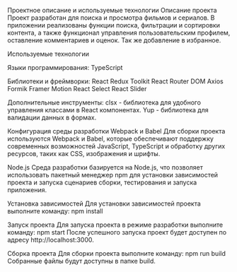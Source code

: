 Проектное описание и используемые технологии
Описание проекта
Проект разработан для поиска и просмотра фильмов и сериалов.
В приложении реализованы функции поиска, фильтрации и сортировки контента, а также функционал управления пользовательским профилем, оставление комментариев и оценок. Так же добавление в избранное.

Используемые технологии

Языки программирования:
TypeScript

Библиотеки и фреймворки:
React
Redux Toolkit
React Router DOM
Axios
Formik
Framer Motion
React Select
React Slider

Дополнительные инструменты:
clsx - библиотека для удобного управления классами в React компонентах.
Yup - библиотека для валидации данных в формах.

Конфигурация среды разработки
Webpack и Babel
Для сборки проекта используются Webpack и Babel, которые обеспечивают поддержку современных возможностей JavaScript, TypeScript и обработку других ресурсов, таких как CSS, изображения и шрифты.

Node.js
Среда разработки базируется на Node.js, что позволяет использовать пакетный менеджер npm для установки зависимостей проекта и запуска сценариев сборки, тестирования и запуска приложения.

Установка зависимостей
Для установки зависимостей проекта выполните команду:
npm install

Запуск проекта
Для запуска проекта в режиме разработки выполните команду:
npm start
После успешного запуска проект будет доступен по адресу http://localhost:3000.

Сборка проекта
Для сборки проекта выполните команду:
npm run build
Собранные файлы будут доступны в папке build.


